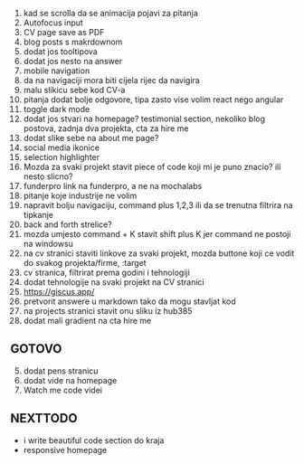 1. kad se scrolla da se animacija pojavi za pitanja
2. Autofocus input
3. CV page save as PDF
4. blog posts s makrdownom
5. dodat jos tooltipova
6. dodat jos nesto na answer
7. mobile navigation
8. da na navigaciji mora biti cijela rijec da navigira
9. malu slikicu sebe kod CV-a
10. pitanja dodat bolje odgovore, tipa zasto vise volim react nego angular
11. toggle dark mode
12. dodat jos stvari na homepage? testimonial section, nekoliko blog postova, zadnja dva projekta, cta za hire me
13. dodat slike sebe na about me page?
14. social media ikonice
15. selection highlighter
16. Mozda za svaki projekt stavit piece of code koji mi je puno znacio? ili nesto slicno?
17. funderpro link na funderpro, a ne na mochalabs
18. pitanje koje industrije ne volim
19. napravit bolju navigaciju, command plus 1,2,3 ili da se trenutna filtrira na tipkanje
20. back and forth strelice?
21. mozda umjesto command + K stavit shift plus K jer command ne postoji na windowsu
22. na cv stranici staviti linkove za svaki projekt, mozda buttone koji ce vodit do svakog projekta/firme, :target
23. cv stranica, filtrirat prema godini i tehnologiji
24. dodat tehnologije na svaki projekt na CV stranici
25. https://giscus.app/
26. pretvorit answere u markdown tako da mogu stavljat kod
27. na projects stranici stavit onu sliku iz hub385
28. dodat mali gradient na cta hire me

## GOTOVO

5. dodat pens stranicu
6. dodat vide na homepage
7. Watch me code videi

## NEXTTODO

- i write beautiful code section do kraja
- responsive homepage
